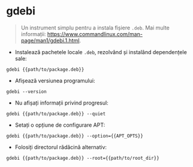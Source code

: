 # gdebi

> Un instrument simplu pentru a instala fișiere `.deb`.
> Mai multe informații: <https://www.commandlinux.com/man-page/man1/gdebi.1.html>.

- Instalează pachetele locale `.deb`, rezolvând și instalând dependențele sale:

`gdebi {{path/to/package.deb}}`

- Afișează versiunea programului:

`gdebi --version`

- Nu afișați informații privind progresul:

`gdebi {{path/to/package.deb}} --quiet`

- Setați o opțiune de configurare APT:

`gdebi {{path/to/package.deb}} --option={{APT_OPTS}}`

- Folosiți directorul rădăcină alternativ:

`gdebi {{path/to/package.deb}} --root={{path/to/root_dir}}`
